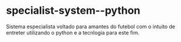 # specialist-system--python
Sistema especialista voltado para amantes do futebol com o intuito de entreter utilizando o python e a tecnlogia para este fim.
